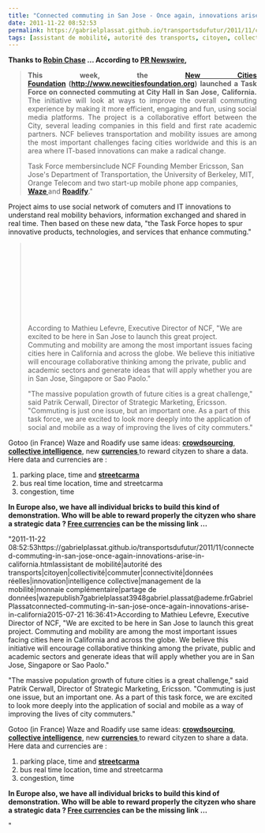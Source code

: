 ```yaml
---
title: "Connected commuting in San Jose - Once again, innovations arise in California"
date: 2011-11-22 08:52:53
permalink: https://gabrielplassat.github.io/transportsdufutur/2011/11/connected-commuting-in-san-jose-once-again-innovations-arise-in-california.html
tags: [assistant de mobilité, autorité des transports, citoyen, collectivité, commuter, connectivité, données réelles, innovation, intelligence collective, management de la mobilité, monnaie complémentaire, partage de données, waze]
---
```


<p style="text-align: justify;"><strong>Thanks to <a href="https://gabrielplassat.github.io/transportsdufutur/2011/10/3-videos-extraites-du-forum-des-innovations-ademe.html" target="_blank">Robin Chase</a> ... According to <a href="http://www.prnewswire.com/news-releases/new-cities-foundation-launches-task-force-on-connected-commuting-in-san-jose-california-134108348.html" target="_blank">PR Newswire</a>, </strong></p> <blockquote> <p style="text-align: justify;"><strong>This week, the </strong><a href=""http://www.newcitiesfoundation.org/"" target=""_blank""><strong>New Cities Foundation</strong></a><strong> </strong><strong>(</strong><strong><a href=""http://www.newcitiesfoundation.org/"" target=""_blank"">http://www.newcitiesfoundation.org</a>)</strong> <strong>launched a Task Force on connected commuting at City Hall in</strong> <strong>San Jose</strong><strong>,</strong> <strong>California</strong><strong>.</strong> The initiative will look at ways to improve the overall commuting  experience by making it more efficient, engaging and fun, using social  media platforms. The project is a collaborative effort between the City,  several leading companies in this field and first rate academic  partners. NCF believes transportation and mobility issues are among the  most important challenges facing cities worldwide and this is an area  where IT-based innovations can make a radical change.</p> <p style=""text-align: justify>Task Force membersinclude NCF Founding Member Ericsson, San Jose's Department of Transportation, the University of Berkeley, MIT, Orange Telecom and two start-up mobile phone app companies, <a href="https://gabrielplassat.github.io/transportsdufutur/2010/03/waze-arrive-en-france-cest-quoi-.html"" target=""_blank""><strong>Waze </strong></a>and <a href=""http://www.google.fr/url?sa=t&rct=j&q=roadify&source=web&cd=1&ved=0CCoQFjAA&url=http%3A%2F%2Fwww.roadify.com%2F&ei=j0_LTtraOtO08QON14y9Dw&usg=AFQjCNHcUrlNE84bSsvA_F6JX5iHiZHhWA&cad=rja"" target=""_blank""><strong>Roadify</strong></a>."</p> </blockquote> <p style=""text-align: justify>Project aims to use social network of comuters and IT innovations to understand real mobility behaviors, information exchanged and shared in real time. Then based on these new data, "the Task Force hopes to spur innovative products,  technologies, and services that enhance commuting." </p>  <!--more-->   <blockquote><iframe frameborder=""0"" height=""315"" src=""http://www.youtube.com/embed/NchVXvsVX7I"" width=""560""></iframe> <p style=""text-align: justify>According to Mathieu Lefevre, Executive Director of NCF, "We are excited to be here in San Jose to launch this great project. Commuting and mobility are among the most important issues facing cities here in California  and across the globe. We believe this initiative will encourage  collaborative thinking among the private, public and academic sectors  and generate ideas that will apply whether you are in San Jose, Singapore or Sao Paolo."</p> <p style=""text-align: justify>"The  massive population growth of future cities is a great challenge," said  Patrik Cerwall, Director of Strategic Marketing, Ericsson. "Commuting is  just one issue, but an important one. As a part of this task  force, we are excited to look more deeply into the application of social  and mobile as a way of improving the lives of city commuters."</p> </blockquote> <p style=""text-align: justify>Gotoo (in France) Waze and Roadify use same ideas: <a href="https://gabrielplassat.github.io/transportsdufutur/2011/08/le-reverse-marketing-utilisant-le-tsunami-des-donnees-le-consommateur-reprend-la-main-quelles-conseq.html"" target=""_self""><strong>crowdsourcing</strong></a>, <a href="https://gabrielplassat.github.io/transportsdufutur/2011/11/intelligence-collective-et-transports-du-futur.html"" target=""_blank""><strong>collective intelligence</strong></a>, new <a href="https://gabrielplassat.github.io/transportsdufutur/2011/09/transports-mobilites-quelles-sont-les-5-innovations-qui-peuvent-changer-les-comportements.html"" target=""_blank""><strong>currencies </strong></a>to reward cityzen to share a data. Here data and currencies are :</p> <ol> <li>parking place, time and <a href=""http://www.roadify.com/howto-points.php"" target=""_blank""><strong>streetcarma</strong></a></li> <li>bus real time location, time and streetcarma</li> <li>congestion, time</li> </ol> <p style=""text-align: justify><strong>In Europe also, we have all individual bricks to build this kind of demonstration. Who will be able to reward properly the cityzen who share a strategic data ? <a href=""http://people.thetransitioner.org/page/free-currencies-1"" target=""_blank"">Free currencies</a> can be the missing link ...</strong></p> <ol> </ol>"2011-11-22 08:52:53https://gabrielplassat.github.io/transportsdufutur/2011/11/connected-commuting-in-san-jose-once-again-innovations-arise-in-california.htmlassistant de mobilité|autorité des transports|citoyen|collectivité|commuter|connectivité|données réelles|innovation|intelligence collective|management de la mobilité|monnaie complémentaire|partage de données|wazepublish7gabrielplassat3948gabriel.plassat@ademe.frGabrielPlassatconnected-commuting-in-san-jose-once-again-innovations-arise-in-california2015-07-21 16:36:41>According to Mathieu Lefevre, Executive Director of NCF, "We are excited to be here in San Jose to launch this great project. Commuting and mobility are among the most important issues facing cities here in California  and across the globe. We believe this initiative will encourage  collaborative thinking among the private, public and academic sectors  and generate ideas that will apply whether you are in San Jose, Singapore or Sao Paolo."</p> <p style=""text-align: justify>"The  massive population growth of future cities is a great challenge," said  Patrik Cerwall, Director of Strategic Marketing, Ericsson. "Commuting is  just one issue, but an important one. As a part of this task  force, we are excited to look more deeply into the application of social  and mobile as a way of improving the lives of city commuters."</p> </blockquote> <p style=""text-align: justify>Gotoo (in France) Waze and Roadify use same ideas: <a href="https://gabrielplassat.github.io/transportsdufutur/2011/08/le-reverse-marketing-utilisant-le-tsunami-des-donnees-le-consommateur-reprend-la-main-quelles-conseq.html"" target=""_self""><strong>crowdsourcing</strong></a>, <a href="https://gabrielplassat.github.io/transportsdufutur/2011/11/intelligence-collective-et-transports-du-futur.html"" target=""_blank""><strong>collective intelligence</strong></a>, new <a href="https://gabrielplassat.github.io/transportsdufutur/2011/09/transports-mobilites-quelles-sont-les-5-innovations-qui-peuvent-changer-les-comportements.html"" target=""_blank""><strong>currencies </strong></a>to reward cityzen to share a data. Here data and currencies are :</p> <ol> <li>parking place, time and <a href=""http://www.roadify.com/howto-points.php"" target=""_blank""><strong>streetcarma</strong></a></li> <li>bus real time location, time and streetcarma</li> <li>congestion, time</li> </ol> <p style=""text-align: justify><strong>In Europe also, we have all individual bricks to build this kind of demonstration. Who will be able to reward properly the cityzen who share a strategic data ? <a href=""http://people.thetransitioner.org/page/free-currencies-1"" target=""_blank"">Free currencies</a> can be the missing link ...</strong></p> <ol> </ol>"
